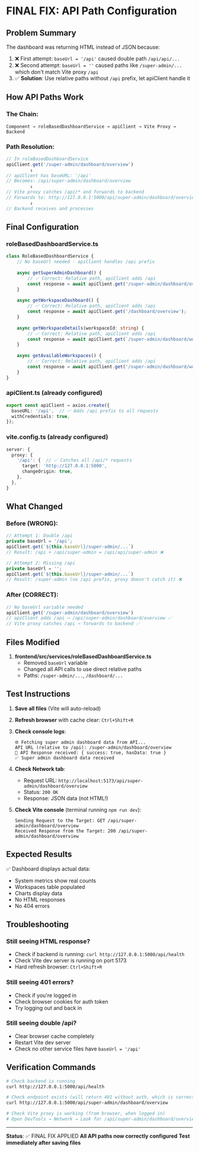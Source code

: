 # FINAL FIX: API Path Configuration

## Problem Summary

The dashboard was returning HTML instead of JSON because:
1. ❌ First attempt: `baseUrl = '/api'` caused double path `/api/api/...`
2. ❌ Second attempt: `baseUrl = ''` caused paths like `/super-admin/...` which don't match Vite proxy `/api`
3. ✅ **Solution**: Use relative paths without `/api` prefix, let apiClient handle it

## How API Paths Work

### The Chain:
```
Component → roleBasedDashboardService → apiClient → Vite Proxy → Backend
```

### Path Resolution:
```javascript
// In roleBasedDashboardService
apiClient.get('/super-admin/dashboard/overview')
         ↓
// apiClient has baseURL: '/api'
// Becomes: /api/super-admin/dashboard/overview
         ↓
// Vite proxy catches /api/* and forwards to backend
// Forwards to: http://127.0.0.1:5000/api/super-admin/dashboard/overview
         ↓
// Backend receives and processes
```

## Final Configuration

### roleBasedDashboardService.ts
```typescript
class RoleBasedDashboardService {
    // No baseUrl needed - apiClient handles /api prefix
    
    async getSuperAdminDashboard() {
        // ✅ Correct: Relative path, apiClient adds /api
        const response = await apiClient.get('/super-admin/dashboard/overview');
    }
    
    async getWorkspaceDashboard() {
        // ✅ Correct: Relative path, apiClient adds /api
        const response = await apiClient.get('/dashboard/overview');
    }
    
    async getWorkspaceDetails(workspaceId: string) {
        // ✅ Correct: Relative path, apiClient adds /api
        const response = await apiClient.get(`/super-admin/dashboard/workspace/${workspaceId}`);
    }
    
    async getAvailableWorkspaces() {
        // ✅ Correct: Relative path, apiClient adds /api
        const response = await apiClient.get('/super-admin/dashboard/workspaces');
    }
}
```

### apiClient.ts (already configured)
```typescript
export const apiClient = axios.create({
  baseURL: '/api',  // ✅ Adds /api prefix to all requests
  withCredentials: true,
});
```

### vite.config.ts (already configured)
```typescript
server: {
  proxy: {
    '/api': {  // ✅ Catches all /api/* requests
      target: 'http://127.0.0.1:5000',
      changeOrigin: true,
    },
  },
}
```

## What Changed

### Before (WRONG):
```typescript
// Attempt 1: Double /api
private baseUrl = '/api';
apiClient.get(`${this.baseUrl}/super-admin/...`)
// Result: /api + /api/super-admin = /api/api/super-admin ❌

// Attempt 2: Missing /api
private baseUrl = '';
apiClient.get(`${this.baseUrl}/super-admin/...`)
// Result: /super-admin (no /api prefix, proxy doesn't catch it) ❌
```

### After (CORRECT):
```typescript
// No baseUrl variable needed
apiClient.get('/super-admin/dashboard/overview')
// apiClient adds /api → /api/super-admin/dashboard/overview ✅
// Vite proxy catches /api → forwards to backend ✅
```

## Files Modified

1. **frontend/src/services/roleBasedDashboardService.ts**
   - Removed `baseUrl` variable
   - Changed all API calls to use direct relative paths
   - Paths: `/super-admin/...`, `/dashboard/...`

## Test Instructions

1. **Save all files** (Vite will auto-reload)

2. **Refresh browser** with cache clear: `Ctrl+Shift+R`

3. **Check console logs**:
   ```
   🌐 Fetching super admin dashboard data from API...
   API URL (relative to /api): /super-admin/dashboard/overview
   📡 API Response received: { success: true, hasData: true }
   ✅ Super admin dashboard data received
   ```

4. **Check Network tab**:
   - Request URL: `http://localhost:5173/api/super-admin/dashboard/overview`
   - Status: `200 OK`
   - Response: JSON data (not HTML!)

5. **Check Vite console** (terminal running `npm run dev`):
   ```
   Sending Request to the Target: GET /api/super-admin/dashboard/overview
   Received Response from the Target: 200 /api/super-admin/dashboard/overview
   ```

## Expected Results

✅ Dashboard displays actual data:
- System metrics show real counts
- Workspaces table populated
- Charts display data
- No HTML responses
- No 404 errors

## Troubleshooting

### Still seeing HTML response?
- Check if backend is running: `curl http://127.0.0.1:5000/api/health`
- Check Vite dev server is running on port 5173
- Hard refresh browser: `Ctrl+Shift+R`

### Still seeing 401 errors?
- Check if you're logged in
- Check browser cookies for auth token
- Try logging out and back in

### Still seeing double /api?
- Clear browser cache completely
- Restart Vite dev server
- Check no other service files have `baseUrl = '/api'`

## Verification Commands

```bash
# Check backend is running
curl http://127.0.0.1:5000/api/health

# Check endpoint exists (will return 401 without auth, which is correct)
curl http://127.0.0.1:5000/api/super-admin/dashboard/overview

# Check Vite proxy is working (from browser, when logged in)
# Open DevTools → Network → Look for /api/super-admin/dashboard/overview
```

---

**Status**: ✅ FINAL FIX APPLIED
**All API paths now correctly configured**
**Test immediately after saving files**
